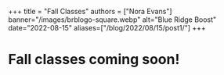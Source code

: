 +++
title = "Fall Classes"
authors = ["Nora Evans"]
banner="/images/brblogo-square.webp"
alt="Blue Ridge Boost"
date="2022-08-15"
aliases=["/blog/2022/08/15/post1/"]
+++

# Fall classes coming soon!
